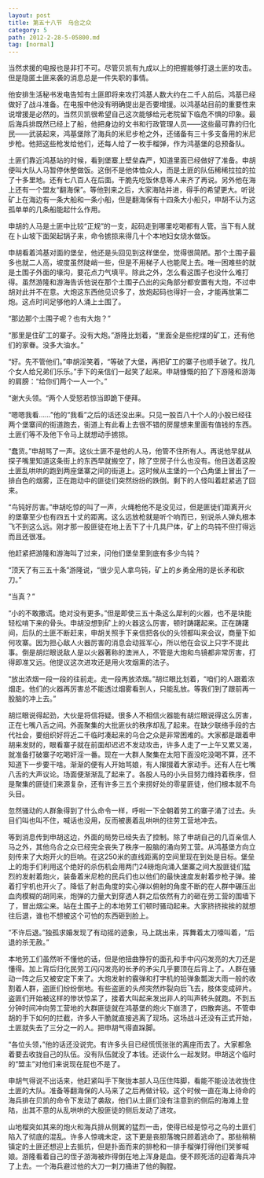 ```yaml
---
layout: post
title: 第五十八节　乌合之众
category: 5
path: 2012-2-28-5-05800.md
tag: [normal]
---
```


当然求援的电报也是非打不可。尽管贝凯有九成以上的把握能够打退土匪的攻击。但是隐匿土匪来袭的消息总是一件失职的事情。

他安排生活秘书发电告知有土匪即将来攻打鸿基人数大约在二千人前后。鸿基已经做好了战斗准备。在电报中他没有明确提出是否要增援。以鸿基站目前的重要性来说增援是必然的。当然贝凯很希望自己这次能够给元老院留下临危不惧的印象。最后海兵排既然已经上了船，他把身边的文书和行政管理人员――这些最可靠的归化民――武装起来，鸿基堡除了海兵的米尼步枪之外，还储备有三十多支备用的米尼步枪。他把这些枪发给他们，还每人给了一枚手榴弹，作为鸿基堡的总预备队。

土匪们靠近鸿基站的时候，看到堡寨上壁垒森严，知道里面已经做好了准备。申胡便叫大队人马暂停休整做饭。这倒不是他体恤众人，而是土匪的队伍稀稀拉拉的拉了十多里地。还有七八百人在后面。干脆先吃饭休息等人来齐了再说。另外他在海上还有一个盟友“翻海保”。等他到来之后，大家海陆并进，得手的希望更大。听说矿上在海边有一条大船和一条小船，但是翻海保有十四条大小船只，申胡不认为这孤单单的几条船能起什么作用。

申胡的人马是土匪中比较“正规”的一支，起码走到哪里吃喝都有人管。当下有人就在卜山坡下面架起锅子来，命令掳掠来得几十个本地妇女烧水做饭。

申胡看着鸿基对面的堡垒，他还是头回见到这样堡垒，觉得很简陋。那个土围子最多也就二人高，坡度虽然陡峭一些，但是不用梯子人也能爬上去。唯一困难些的就是土围子外面的壕沟，要花点力气填平。除此之外，怎么看这围子也没什么难打得。虽然游隆和游海告诉他说在那个土围子凸出的尖角部分都安置有大炮，不过申胡对此并不在意。大炮这东西他见识多了，放炮起码也得好一会，才能再放第二炮。这点时间足够他的人涌上土围了。

“那边那个土围子呢？也有大炮？”

“那里是住矿工的寨子。没有大炮。”游隆比划着，“里面全是些挖煤的矿工，还有他们的家眷。没多大油水。”

“好。先不管他们。”申胡淫笑着，“等破了大堡，再把矿工的寨子也顺手破了。找几个女人给兄弟们乐乐。”手下的亲信们一起笑了起来。申胡慷慨的拍了下游隆和游海的肩膀：“给你们两个一人一个。”

“谢大头领。“两个人受怒若惊当即跪下便拜。

“嗯嗯我看……”他的“我看”之后的话还没出来。只见一股百八十个人的小股已经往两个堡寨间的街道跑去，街道上有此看上去很不错的房屋想来里面有值钱的东西。土匪们等不及他下令马上就想动手掳掠。

“蠢货。”申胡骂了一声。这伙土匪不是他的人马，他管不住所有人。再说他早就从探子嘴里知道这条街上的东西早就搬空了，除了空房子什么也没有。他目送着这股土匪乱哄哄的跑到两座堡寨之间的街道上。这时候从主堡的一个凸角堡上冒出了一排白色的烟雾，正在跑动中的匪徒们突然纷纷的跌倒。剩下的人怪叫着赶紧逃了回来。

“鸟钝好厉害。”申胡吃惊的叫了一声，火绳枪他不是没见过，但是匪徒们距离开火的堡寨至少也有四五十丈的距离。这么远放枪就是听个响而已，别说杀人弹丸根本飞不到这么远。刚才那一股匪徒在地上丢下了十几具尸体，矿上的鸟钝不但打得远而且还很准。

他赶紧把游隆和游海叫了过来，问他们堡垒里到底有多少鸟钝？

“顶天了有三五十条”游隆说，“很少见人拿鸟钝，矿上的乡勇全用的是长矛和砍刀。”

“当真？”

“小的不敢撒谎。绝对没有更多。”但是即使三五十条这么犀利的火器，也不是块能轻松啃下来的骨头。申胡没想到矿上的火器这么厉害，顿时踌躇起来。正在踌躇间，后队的土匪不断赶来，申胡关照手下亲信把各伙的头领都叫来会议，商量下如何攻寨。因为担心敌人火器厉害的消息会动摇军心，所以他在会议上只字不提此事。倒是胡烂眼说敌人是以火器著称的澳洲人，不管是大炮和鸟镜都非常厉害，打得即准又远。他提议这次进攻还是用火攻烟熏的法子。

“放出浓烟一段一段的往前走。走一段再放浓烟。”胡烂眼比划着，“咱们的人跟着浓烟走。他们的火器再厉害总不能透过烟雾看到人，只能乱放。等我们到了跟前再一股脑的冲上去。”

胡烂眼说得起劲，大伙是将信将疑。很多人不相信火器能有胡烂眼说得这么厉害，正在七嘴八舌之间。外面聚集的大批匪伙的秩序却乱了起来。在缺少联络手段的古代社会，要组织好将近二千临时凑起来的乌合之众是非常困难的。大家都是跟着申胡来发财的，眼看寨子就在前面却迟迟不发动攻击，许多人走了一上午又累又渴，就准备打破寨子吃喝奸淫一番。现在一大群人聚集在太阳下面没吃没喝不算，还不知道下一步要干啥。渐渐的便有人开始骂娘，有人撺掇着大家动手。还有人在七嘴八舌的大声议论。场面便渐渐乱了起来了。各股人马的小头目努力维持着秩序，但是聚集的匪徒们来源复杂，还有许多三五个来捞好处的零星匪徒，他们根本就不鸟头目。

忽然骚动的人群象得到了什么命令一样，呼啦一下全朝着劳工的寨子涌了过去。头目们叫也叫不住，喊话也没用，反而被裹着乱哄哄的往劳工营地冲去。

等到消息传到申胡这边，外面的局势已经失去了控制。除了申胡自己的几百亲信人马之外，其他乌合之众已经完全丧失了秩序一股脑的涌向劳工营。从鸿基堡方向立刻传来了大炮开火的巨响。在这250米的直线距离的空间里现在到处是目标。堡垒上的炮手们利用这个绝好的杀伤机会用两门24磅炮向涌入堡寨之间大股匪徒们猛烈的发射着炮火，装备着米尼枪的民兵们也以他们的最快速度发射着步枪子弹。接着打宇机也开火了。降低了射击角度的实心弹以俯射的角度不断的在人群中碾压出血肉模糊的胡同来，炮弹的力量大到穿透人群之后依然有力的砸在劳工营的围墙下了，冒出烟尘来。站在土围子上的本地劳工们顿时骚动起来。大家挤挤挨挨的就想往后退，谁也不想被这个可怕的东西砸到脸上。

“不许后退。”独孤求婚发现了有动摇的迹象，马上跳出来，挥舞着太刀嚎叫着，“后退的杀无赦。”

本地劳工们虽然听不懂他的话，但是他扭曲狰狞的面孔和手中闪闪发亮的大刀还是懂得。加上背后归化民劳工闪闪发亮的长矛的矛尖几乎要顶在后背上了。人群在骚动一阵之后又被安定下来了。大炮发射的霰弹和打字机的铅弹象瓢泼大雨一般的收割着人群，盗匪们纷纷倒地。有些盗匪的头颅突然炸裂向后飞去，肢体变成碎片。盗匪们开始被这样的惨状惊呆了，接着大叫起来发出非人的叫声转头就跑。不到五分钟时间冲向劳工营地的大群匪徒就在鸿基堡的炮火下崩溃了，四散奔逃。不管申胡的手下如何的拦截，许多人干脆就直接逃离了现场。这场战斗还没有正式开始，土匪就失去了三分之一的人。把申胡气得直跺脚。

“各位头领，”他的话还没说完。有许多头目已经慌慌张张的离座而去了。大家都急着要去收拢自己的队伍。没有队伍就没了本钱。还谈什么一起发财。申胡这个临时的“盟主”对他们来说现在屁也不是了。

申胡气得说不出话来，他赶紧叫手下聚拢本部人马压住阵脚，看能不能设法收拢住土匪的大队。准备等翻海保的人马来了之后再做计较。这个时候一直在海上待命的海兵排在贝凯的命令下发动了袭敌，他们从土匪们没有注意到的侧后的海滩上登陆，出其不意的从乱哄哄的大股匪徒的侧后发动了进攻。

山地榴突如其来的炮火和海兵排从侧翼的猛烈一击，使得已经是惊弓之鸟的土匪们陷入了彻底的混乱。许多人惊魂未定，这下更是丧胆落魄只顾着逃命了。那些稍稍镇定的土匪还想迎上去抵抗，但是扑面而来的排枪和一排手榴弹打得他们哭爹喊娘。游隆看着自己的侄子游海被炸得倒在地上浑身是血。便不顾死活的迎着海兵冲了上去。一个海兵避过他的大刀一刺刀捅进了他的胸膛。